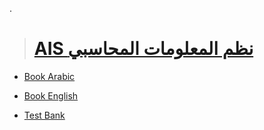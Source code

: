 
.

> # [AIS نظم المعلومات المحاسبي](https://github.com/nancyalaswad90/AIS/tree/main)

- [Book Arabic]()


- [Book English]()


- [Test Bank ](https://github.com/nancyalaswad90/AIS/tree/main)
